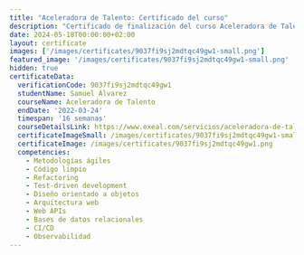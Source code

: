 ```yaml
---
title: "Aceleradora de Talento: Certificado del curso"
description: "Certificado de finalización del curso Aceleradora de Talento para Samuel Álvarez."
date: 2024-05-18T00:00:00+02:00
layout: certificate
images: ['/images/certificates/9037fi9sj2mdtqc49gw1-small.png']
featured_image: '/images/certificates/9037fi9sj2mdtqc49gw1-small.png'
hidden: true
certificateData:
  verificationCode: 9037fi9sj2mdtqc49gw1 
  studentName: Samuel Álvarez
  courseName: Aceleradora de Talento
  endDate: '2022-03-24'
  timespan: '16 semanas'
  courseDetailsLink: https://www.exeal.com/servicios/aceleradora-de-talento/
  certificateImageSmall: /images/certificates/9037fi9sj2mdtqc49gw1-small.png
  certificateImage: /images/certificates/9037fi9sj2mdtqc49gw1.png
  competencies:
    - Metodologías ágiles
    - Código limpio
    - Refactoring
    - Test-driven development
    - Diseño orientado a objetos
    - Arquitectura web
    - Web APIs
    - Bases de datos relacionales
    - CI/CD
    - Observabilidad
---
```

